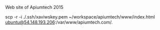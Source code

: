 Web site of Apiumtech 2015

scp -r -i ./.ssh/xaviwskey.pem ~/workspace/apiumtech/www/index.html ubuntu@54.148.193.206:/var/www/apiumtech.com/.